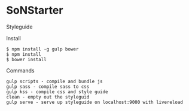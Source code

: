 SoNStarter
==========

Styleguide

Install
```
$ npm install -g gulp bower
$ npm install
$ bower install
```

Commands
```
gulp scripts - compile and bundle js
gulp sass - compile sass to css
gulp kss - compile css and style guide
clean - empty out the styleguid
gulp serve - serve up styleguide on localhost:9000 with livereload
```
